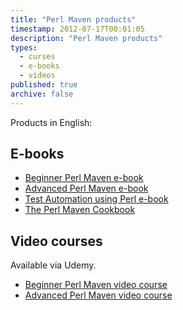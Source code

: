 ```yaml
---
title: "Perl Maven products"
timestamp: 2012-07-17T00:01:05
description: "Perl Maven products"
types:
  - curses
  - e-books
  - vídeos
published: true
archive: false
---
```


Products in English:

## E-books
* [Beginner Perl Maven e-book](https://perlmaven.com/beginner-perl-maven-e-book)
* [Advanced Perl Maven e-book](https://perlmaven.com/advanced-perl-maven-e-book)
* [Test Automation using Perl e-book](https://perlmaven.com/test-automation-using-perl-e-book)
* [The Perl Maven Cookbook](https://perlmaven.com/perl-maven-cookbook)

## Video courses

Available via Udemy.

* [Beginner Perl Maven video course](https://perlmaven.com/beginner-perl-maven-video-course)
* [Advanced Perl Maven video course](https://perlmaven.com/advanced-perl-maven-video-course)
